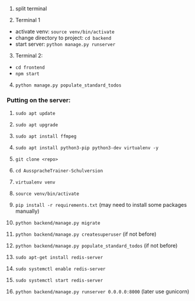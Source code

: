 1. split terminal

2. Terminal 1

-   activate venv: `source venv/bin/activate`
-   change directory to project: `cd backend`
-   start server: `python manage.py runserver`

3. Terminal 2:

-   `cd frontend`
-   `npm start`

4. `python manage.py populate_standard_todos`


### Putting on the server:
1. `sudo apt update`
2. `sudo apt upgrade`
3. `sudo apt install ffmpeg`
4. `sudo apt install python3-pip python3-dev virtualenv -y`
5. `git clone <repo>`
6. `cd AusspracheTrainer-Schulversion`
7. `virtualenv venv`
8. `source venv/bin/activate`
9. `pip install -r requirements.txt` (may need to install some packages manually)
10. `python backend/manage.py migrate`
11. `python backend/manage.py createsuperuser` (if not before)
12. `python backend/manage.py populate_standard_todos` (if not before)
13. `sudo apt-get install redis-server`
14. `sudo systemctl enable redis-server`
15. `sudo systemctl start redis-server`

13. `python backend/manage.py runserver 0.0.0.0:8000` (later use gunicorn)

